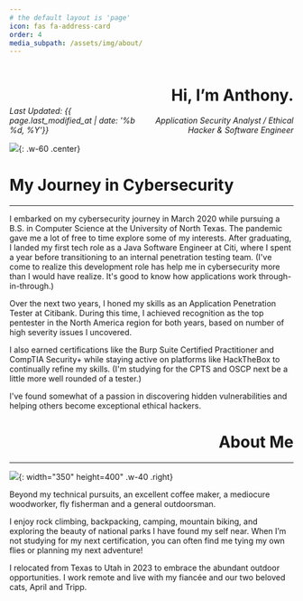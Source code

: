 ```yaml
---
# the default layout is 'page'
icon: fas fa-address-card
order: 4
media_subpath: /assets/img/about/
---
```


<div style="display: flex; justify-content: space-between;">
  <div style="align-self: flex-end;">
    <i>Last Updated: {{ page.last_modified_at | date: '%b %d, %Y'}}</i>
  </div>
  <div style="text-align: right;">
    <h1>Hi, I’m Anthony.</h1>
    <em>Application Security Analyst / Ethical Hacker & Software Engineer</em>
  </div>
</div>

![](IMG_1604-1-1-scaled.png){: .w-60 .center}

# My Journey in Cybersecurity

----

I embarked on my cybersecurity journey in March 2020 while pursuing a B.S. in Computer Science at the University of North Texas. The pandemic gave me a lot of free to time explore some of my interests. After graduating, I landed my first tech role as a Java Software Engineer at Citi, where I spent a year before transitioning to an internal penetration testing team. (I've come to realize this development role has help me in cybersecurity more than I would have realize. It's good to know how applications work through-in-through.)

Over the next two years, I honed my skills as an Application Penetration Tester at Citibank. During this time, I achieved recognition as the top pentester in the North America region for both years, based on number of high severity issues I uncovered.

I also earned certifications like the Burp Suite Certified Practitioner and CompTIA Security+ while staying active on platforms like HackTheBox to continually refine my skills. (I'm studying for the CPTS and OSCP next be a little more well rounded of a tester.)

I've found somewhat of a passion in discovering hidden vulnerabilities and helping others become exceptional ethical hackers.

<div style="text-align: right;">
  <h1>About Me</h1>
</div>

---

![](IMG_2124.JPG){: width="350" height=400" .w-40 .right}

Beyond my technical pursuits, an excellent coffee maker, a mediocure woodworker, fly fisherman and a general outdoorsman.

I enjoy rock climbing, backpacking, camping, mountain biking, and exploring the beauty of national parks I have found my self near. When I’m not studying for my next certification, you can often find me tying my own flies or planning my next adventure!

I relocated from Texas to Utah in 2023 to embrace the abundant outdoor opportunities. I work remote and live with my fiancée and our two beloved cats, April and Tripp.
